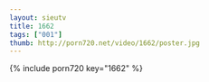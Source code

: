 ```yaml
--- 
layout: sieutv
title: 1662
tags: ["001"]
thumb: http://porn720.net/video/1662/poster.jpg
---
```

{% include porn720 key="1662" %} 
